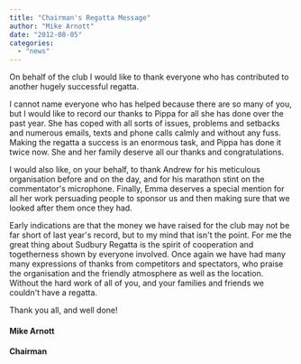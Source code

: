 ```yaml
---
title: "Chairman's Regatta Message"
author: "Mike Arnott"
date: "2012-08-05"
categories:
  - "news"
---
```


On behalf of the club I would like to thank everyone who has contributed to another hugely successful regatta.

I cannot name everyone who has helped because there are so many of you, but I would like to record our thanks to Pippa for all she has done over the past year. She has coped with all sorts of issues, problems and setbacks and numerous emails, texts and phone calls calmly and without any fuss. Making the regatta a success is an enormous task, and Pippa has done it twice now. She and her family deserve all our thanks and congratulations.

I would also like, on your behalf, to thank Andrew for his meticulous organisation before and on the day, and for his marathon stint on the commentator's microphone. Finally, Emma deserves a special mention for all her work persuading people to sponsor us and then making sure that we looked after them once they had.

Early indications are that the money we have raised for the club may not be far short of last year's record, but to my mind that isn't the point. For me the great thing about Sudbury Regatta is the spirit of cooperation and togetherness shown by everyone involved. Once again we have had many many expressions of thanks from competitors and spectators, who praise the organisation and the friendly atmosphere as well as the location. Without the hard work of all of you, and your families and friends we couldn't have a regatta.

Thank you all, and well done!

#### Mike Arnott

#### **Chairman**
